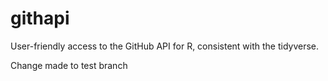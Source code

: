 # githapi
User-friendly access to the GitHub API for R, consistent with the tidyverse.

Change made to test branch
